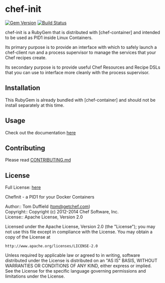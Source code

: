 # chef-init
[![Gem Version](https://badge.fury.io/rb/chef-init.png)](http://badge.fury.io/rb/chef-init) [![Build Status](https://travis-ci.org/opscode/chef-init.svg?branch=master)](https://travis-ci.org/opscode/chef-init)

chef-init is a RubyGem that is distributed with [chef-container] and intended to be used as PID1 inside Linux Containers. 

Its primary purpose is to provide an interface with which to safely launch a chef-client run and a process supervisor to manage the services that your Chef recipes create. 

Its secondary purpose is to provide useful Chef Resources and Recipe DSLs that you can use to interface more cleanly with the process supervisor.

## Installation
This RubyGem is already bundled with [chef-container] and should not be install separately at this time.

## Usage
Check out the documentation [here](http://docs.opscode.com/containers.html)

## Contributing
Please read [CONTRIBUTING.md](CONTRIBUTING.md)

## License
Full License: [here](LICENSE)

ChefInit - a PID1 for your Docker Containers

Author:: Tom Duffield (<tom@getchef.com>)  
Copyright:: Copyright (c) 2012-2014 Chef Software, Inc.  
License:: Apache License, Version 2.0

Licensed under the Apache License, Version 2.0 (the "License");
you may not use this file except in compliance with the License.
You may obtain a copy of the License at

    http://www.apache.org/licenses/LICENSE-2.0

Unless required by applicable law or agreed to in writing, software
distributed under the License is distributed on an "AS IS" BASIS,
WITHOUT WARRANTIES OR CONDITIONS OF ANY KIND, either express or implied.
See the License for the specific language governing permissions and
limitations under the License.

